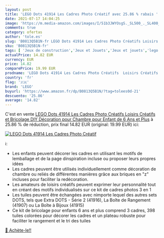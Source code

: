```yaml
---
layout: post
title: 'LEGO Dots 41914 Les Cadres Photo Créatif avec 25.86 % rabais '
date: 2021-07-17 14:04:25
image: 'https://m.media-amazon.com/images/I/51b3JWYOsgS._SL500_._SL400_.jpg'
comments: true
category: ofertas
author: 'tole.es'
slug: 'B0813Q5B1N-fr LEGO Dots 41914 Les Cadres Photo Créatifs Loisirs Créatifs...'
sku: 'B0813Q5B1N-fr'
tags: [ 'Jeux de construction','Jeux et Jouets','Jeux et jouets','lego', ]
actualPrice: 14.82 EUR
currency: EUR
price: 14.82
comparePrice: 19.99 EUR
prodname: 'LEGO Dots 41914 Les Cadres Photo Créatifs  Loisirs Créatifs et Bricolage DIY  Décoration pour Chambre  pour Enfant de 6 Ans et Plus'
country: 'fr'
flag: '🇫🇷'
brand: 'LEGO'
buyurl: 'https://www.amazon.fr/dp/B0813Q5B1N/?tag=tolees0d-21'
descuento: '25.86'
average: '14.82'
---
```


C'est en vente [LEGO Dots 41914 Les Cadres Photo Créatifs  Loisirs Créatifs et Bricolage DIY  Décoration pour Chambre  pour Enfant de 6 Ans et Plus](https://www.amazon.fr/dp/B0813Q5B1N/?tag=tolees0d-21)  à  25.86 % de réduction, prix final  14.82 EUR (original: 19.99 EUR) ici:

[![LEGO Dots 41914 Les Cadres Photo Créatif](https://m.media-amazon.com/images/I/51b3JWYOsgS._SL500_._SL400_.jpg)](https://www.amazon.fr/dp/B0813Q5B1N/?tag=tolees0d-21)

ℹ️:

- Les enfants peuvent décorer les cadres en utilisant les motifs de lemballage et de la page dinspiration incluse ou proposer leurs propres idées
- Les cadres peuvent être utilisés individuellement comme décoration de chambre ou reliés de différentes manières grâce aux briques en "z" incluses pour faciliter la redécoration.
- Les amateurs de loisirs créatifs peuvent exprimer leur personnalité tout en créant des motifs individualisés sur ce kit de cadres photos 3 en 1
- Les tuiles peuvent être échangées avec nimporte lequel des autres sets DOTS, tels que Extra DOTS - Série 2 (41916), La Boîte de Rangement (41907) ou La Boîte à Bijoux (41915)
- Ce kit de bricolage pour enfants 6 ans et plus comprend 3 cadres, 398 tuiles colorées pour décorer les cadres et un plateau robuste pour faciliter le rangement et le tri des tuiles

[🛒 Achète-le!!](https://www.amazon.fr/dp/B0813Q5B1N/?tag=tolees0d-21)
